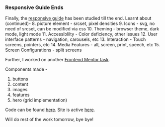 ### Responsive Guide Ends

Finally, the [responsive guide](https://web.dev/learn/design/) has been studied till the end.
Learnt about (continued)-
8. picture element - srcset, pixel densities
9. Icons - svg, no need of srcset, can be modified via css
10. Theming - browser theme, dark mode, light mode
11. Accessiblilty - Color deficiency, other issues
12. User interface patterns - navigation, carousels, etc
13. Interaction - Touch screens, pointers, etc
14. Media Features - all, screen, print, speech, etc
15. Screen Configurations - split screens

Further, I worked on another [Frontend Mentor task](https://www.frontendmentor.io/challenges/suite-landing-page-tj_eaU-Ra).

Components made -
1. buttons
2. content
3. images
4. features
5. hero (grid implementation)

Code can be found [here](https://github.com/jazzcodes/suite-landing-page-T4-FEM).
Site is active [here](https://master--lively-sfogliatella-2eeb29.netlify.app/).

Will do rest of the work tomorrow, bye bye!
